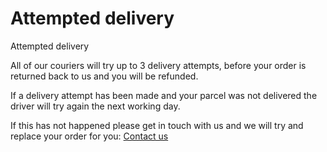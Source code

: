 # Attempted delivery

Attempted delivery

All of our couriers will try up to 3 delivery attempts, before your order is returned back to us and you will be refunded.

If a delivery attempt has been made and your parcel was not delivered the driver will try again the next working day.

If this has not happened please get in touch with us and we will try and replace your order for you: [Contact us](/hc/en-gb/articles/20011957983378)
